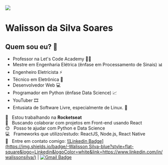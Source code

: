 <img width="auto" src="https://lh3.googleusercontent.com/SX9YS1EI2rjLctRJSfl74c3bW-ivwMyNb7vB-6m5UabVniSXEjrwosta-XqXqNTT-xFHuCVBscoKzEill7iTvO2C7qxzE8Pu3UkbRaONr1AUZI6K7gWO2zhbqUL-GZ5xvt1LkqZpY6k=w2400">


# Walisson da Silva Soares

## Quem sou eu? 👋
- Professor na Let's Code Academy 👨‍🏫
- Mestre em Engenharia Elétrica (ênfase em Processamento de Sinais) 📊
- Engenheiro Eletricista ⚡
- Técnico em Eletrônica 🔋
- Desenvolvedor Web 💻
- Programador em Python (ênfase Data Science) 📈
- YouTuber 🎞️
- Entusiata de Software Livre, especialmente de Linux. 🐧

 :rocket:  &nbsp; Estou trabalhando na **Rocketseat**
 <br/> :purple_heart: &nbsp; Buscando colaborar com projetos em Front-end usando React
 <br/> :blush: &nbsp; Posso te ajudar com Python e Data Science
 <br/> :computer: &nbsp; Frameworks que utilizo/estudo: ReactJS, Node.js, React Native
 <br/> :email: &nbsp; Entre em contato comigo: [![Linkedin Badge](https://img.shields.io/badge/-Walisson Silva-blue?style=flat-square&logo=Linkedin&logoColor=white&link=https://www.linkedin.com/in/walissonsilva/)](https://www.linkedin.com/in/walissonsilva/) 
| 
[![Gmail Badge](https://img.shields.io/badge/-walissonsilva10@gmail.com-c14438?style=flat-square&logo=Gmail&logoColor=white&link=mailto:walissonsilva10@gmail.com)](mailto:walissonsilva10@gmail.com)
